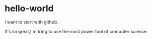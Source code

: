 # hello-world
I want to start with github.

It's so great,I'm tring to use the most power tool of computer science.

